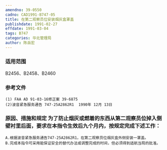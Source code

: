 ```yaml
---
amendno: 39-0550
cadno: CAD1991-B747-05
title: 在第二观察员位安装烟灰盒罩盖
publishdate: 1991-02-27
effdate: 1991-03-04
tags: B747
categories: 华北管理局
author: 陈岳宏
---
```


### 适用范围 
B2456、B2458、B2460

### 参考文件
    (1) FAA AD 91-03-16修正案 39-6875
    (2)波音紧急服务通告 747-25A2862R1  1990年 12月 13日


### 原因、措施和规定     为了防止烟灰或燃着的东西从第二观察员位掉入侧壁衬里后面，要求在本指令生效后九个月内，按规定完成下述工作： 
    A.根据波音紧急服务通告747-25A2862R1，在第二观察员位烟灰盒外侧安装一罩盖。 
    B.完成本指令可采用能保证安全的替代办法或调整完成的时间，但必须得到适航当局的批准。

